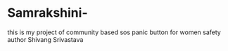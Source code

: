 # Samrakshini-
this is my project of community based sos panic button for women safety 
<br>
author Shivang Srivastava 
